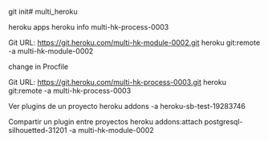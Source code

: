 git init# multi_heroku

heroku apps
heroku info multi-hk-process-0003

Git URL:        https://git.heroku.com/multi-hk-module-0002.git
heroku git:remote -a multi-hk-module-0002

change in Procfile

Git URL:        https://git.heroku.com/multi-hk-process-0003.git
heroku git:remote -a multi-hk-process-0003

Ver plugins de un proyecto
heroku addons -a heroku-sb-test-19283746

Compartir un plugin entre proyectos
heroku addons:attach postgresql-silhouetted-31201 -a multi-hk-module-0002